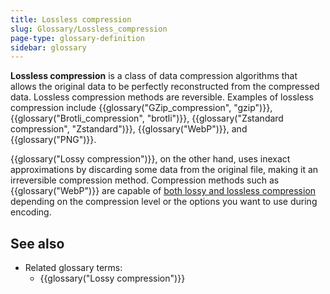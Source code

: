 ```yaml
---
title: Lossless compression
slug: Glossary/Lossless_compression
page-type: glossary-definition
sidebar: glossary
---
```


**Lossless compression** is a class of data compression algorithms that allows the original data to be perfectly reconstructed from the compressed data. Lossless compression methods are reversible. Examples of lossless compression include {{glossary("GZip_compression", "gzip")}}, {{glossary("Brotli_compression", "brotli")}}, {{glossary("Zstandard compression", "Zstandard")}}, {{glossary("WebP")}}, and {{glossary("PNG")}}.

{{glossary("Lossy compression")}}, on the other hand, uses inexact approximations by discarding some data from the original file, making it an irreversible compression method.
Compression methods such as {{glossary("WebP")}} are capable of [both lossy and lossless compression](https://developers.google.com/speed/webp/docs/compression) depending on the compression level or the options you want to use during encoding.

## See also

- Related glossary terms:
  - {{glossary("Lossy compression")}}
